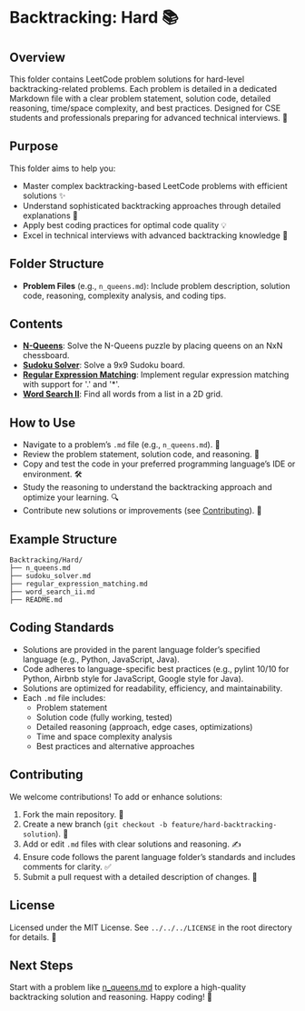 # Backtracking: Hard 📚

## Overview
This folder contains LeetCode problem solutions for hard-level backtracking-related problems. Each problem is detailed in a dedicated Markdown file with a clear problem statement, solution code, detailed reasoning, time/space complexity, and best practices. Designed for CSE students and professionals preparing for advanced technical interviews. 🚀

## Purpose
This folder aims to help you:
- Master complex backtracking-based LeetCode problems with efficient solutions ✨
- Understand sophisticated backtracking approaches through detailed explanations 🧠
- Apply best coding practices for optimal code quality 💡
- Excel in technical interviews with advanced backtracking knowledge 🎯

## Folder Structure
- **Problem Files** (e.g., `n_queens.md`): Include problem description, solution code, reasoning, complexity analysis, and coding tips.

## Contents
- **[N-Queens](./n_queens.md)**: Solve the N-Queens puzzle by placing queens on an NxN chessboard.
- **[Sudoku Solver](./sudoku_solver.md)**: Solve a 9x9 Sudoku board.
- **[Regular Expression Matching](./regular_expression_matching.md)**: Implement regular expression matching with support for '.' and '*'.
- **[Word Search II](./word_search_ii.md)**: Find all words from a list in a 2D grid.

## How to Use
- Navigate to a problem’s `.md` file (e.g., `n_queens.md`). 📂
- Review the problem statement, solution code, and reasoning. 📝
- Copy and test the code in your preferred programming language’s IDE or environment. 🛠️
- Study the reasoning to understand the backtracking approach and optimize your learning. 🔍
- Contribute new solutions or improvements (see [Contributing](#contributing)). 🤗

## Example Structure
```
Backtracking/Hard/
├── n_queens.md
├── sudoku_solver.md
├── regular_expression_matching.md
├── word_search_ii.md
├── README.md
```

## Coding Standards
- Solutions are provided in the parent language folder’s specified language (e.g., Python, JavaScript, Java).
- Code adheres to language-specific best practices (e.g., pylint 10/10 for Python, Airbnb style for JavaScript, Google style for Java).
- Solutions are optimized for readability, efficiency, and maintainability.
- Each `.md` file includes:
  - Problem statement
  - Solution code (fully working, tested)
  - Detailed reasoning (approach, edge cases, optimizations)
  - Time and space complexity analysis
  - Best practices and alternative approaches

## Contributing
We welcome contributions! To add or enhance solutions:
1. Fork the main repository. 🍴
2. Create a new branch (`git checkout -b feature/hard-backtracking-solution`). 🌿
3. Add or edit `.md` files with clear solutions and reasoning. ✍️
4. Ensure code follows the parent language folder’s standards and includes comments for clarity. ✅
5. Submit a pull request with a detailed description of changes. 🚀

## License
Licensed under the MIT License. See `../../../LICENSE` in the root directory for details. 📜

## Next Steps
Start with a problem like [n_queens.md](./n_queens.md) to explore a high-quality backtracking solution and reasoning. Happy coding! 🌟